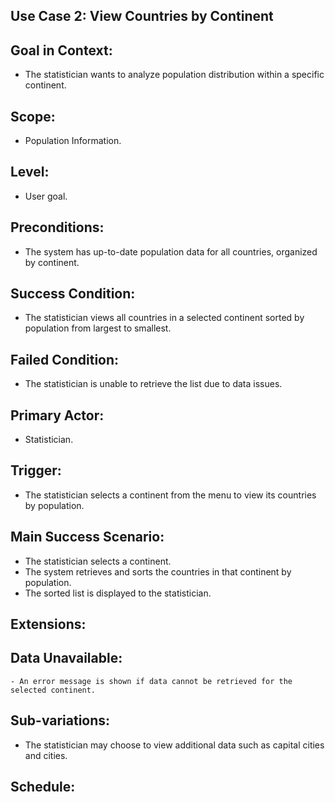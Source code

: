 ## Use Case 2: View Countries by Continent

## Goal in Context: 
- The statistician wants to analyze population distribution within a specific continent. 

## Scope: 
- Population Information. 

## Level: 
- User goal. 

## Preconditions: 
- The system has up-to-date population data for all countries, organized by continent. 

## Success Condition: 
- The statistician views all countries in a selected continent sorted by population from largest to smallest. 

## Failed Condition: 
- The statistician is unable to retrieve the list due to data issues. 

## Primary Actor: 
- Statistician. 

## Trigger: 
- The statistician selects a continent from the menu to view its countries by population. 

## Main Success Scenario: 
- The statistician selects a continent. 
- The system retrieves and sorts the countries in that continent by population. 
- The sorted list is displayed to the statistician. 

## Extensions: 
 ## Data Unavailable: 
    - An error message is shown if data cannot be retrieved for the selected continent. 

## Sub-variations: 
- The statistician may choose to view additional data such as capital cities and cities. 

## Schedule: 
